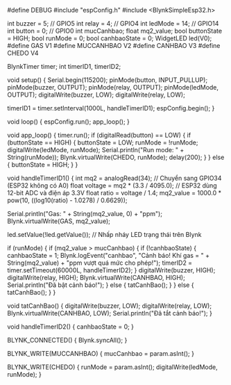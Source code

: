 #define DEBUG
#include "espConfig.h"
#include <BlynkSimpleEsp32.h>

int buzzer = 5;     // GPIO5
int relay = 4;      // GPIO4
int ledMode = 14;   // GPIO14
int button = 0;     // GPIO0
int mucCanhbao;
float mq2_value;
bool buttonState = HIGH;
bool runMode = 0;
bool canhbaoState = 0;
WidgetLED led(V0);
#define GAS V1
#define MUCCANHBAO V2
#define CANHBAO V3
#define CHEDO V4

BlynkTimer timer;
int timerID1, timerID2;

void setup() {
  Serial.begin(115200);
  pinMode(button, INPUT_PULLUP);
  pinMode(buzzer, OUTPUT);
  pinMode(relay, OUTPUT);
  pinMode(ledMode, OUTPUT);
  digitalWrite(buzzer, LOW);
  digitalWrite(relay, LOW);

  timerID1 = timer.setInterval(1000L, handleTimerID1);
  espConfig.begin();
}

void loop() {
  espConfig.run();
  app_loop();
}

void app_loop() {
  timer.run();
  if (digitalRead(button) == LOW) {
    if (buttonState == HIGH) {
      buttonState = LOW;
      runMode = !runMode;
      digitalWrite(ledMode, runMode);
      Serial.println("Run mode: " + String(runMode));
      Blynk.virtualWrite(CHEDO, runMode);
      delay(200);
    }
  } else {
    buttonState = HIGH;
  }
}

void handleTimerID1() {
  int mq2 = analogRead(34);  // Chuyển sang GPIO34 (ESP32 không có A0)
  float voltage = mq2 * (3.3 / 4095.0);  // ESP32 dùng 12-bit ADC và điện áp 3.3V
  float ratio = voltage / 1.4;
  mq2_value = 1000.0 * pow(10, ((log10(ratio) - 1.0278) / 0.6629));

  Serial.println("Gas: " + String(mq2_value, 0) + "ppm");
  Blynk.virtualWrite(GAS, mq2_value);

  led.setValue(!led.getValue()); // Nhấp nháy LED trạng thái trên Blynk

  if (runMode) {
    if (mq2_value > mucCanhbao) {
      if (!canhbaoState) {
        canhbaoState = 1;
        Blynk.logEvent("canhbao", "Cảnh báo! Khí gas = " + String(mq2_value) + "ppm vượt quá mức cho phép!");
        timerID2 = timer.setTimeout(60000L, handleTimerID2);
      }
      digitalWrite(buzzer, HIGH);
      digitalWrite(relay, HIGH);
      Blynk.virtualWrite(CANHBAO, HIGH);
      Serial.println("Đã bật cảnh báo!");
    } else {
      tatCanhBao();
    }
  } else {
    tatCanhBao();
  }
}

void tatCanhBao() {
  digitalWrite(buzzer, LOW);
  digitalWrite(relay, LOW);
  Blynk.virtualWrite(CANHBAO, LOW);
  Serial.println("Đã tắt cảnh báo!");
}

void handleTimerID2() {
  canhbaoState = 0;
}

BLYNK_CONNECTED() {
  Blynk.syncAll();
}

BLYNK_WRITE(MUCCANHBAO) {
  mucCanhbao = param.asInt();
}

BLYNK_WRITE(CHEDO) {
  runMode = param.asInt();
  digitalWrite(ledMode, runMode);
}
